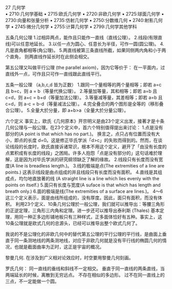 27 几何学  
▪ 2710:几何学基础    ▪ 2715:欧氏几何学    ▪ 2720:非欧几何学
▪ 2725:球面几何学    ▪ 2730:向量和张量分析  ▪ 2735:仿射几何学
▪ 2750:分数维几何    ▪ 2740:射影几何学    ▪ 2745:微分几何学
▪ 2755:计算几何学    ▪ 2799:几何学其他学科  





五条几何公理
1.过相异两点，能作且只能作一直线（直线公理）。
2.线段(有限直线)可以任意地延长。
3.以任一点为圆心、任意长为半径，可作一圆(圆公理)。
4.凡是直角都相等(角公理)。
5.两直线被第三条直线所截，如果同侧两内角和小于两个直角， 则两直线作延长时在此侧会相交。

第五公理又叫做平行公理 (the parallel axiom)，因为它等价于：
在一平面内，过直线外一点，可作且只可作一直线跟此直线平行。


五条一般公理
（a,b,c,d 皆为正数）
1.跟同一个量相等的两个量相等；即若 a=c 且 b=c，则 a = b（等量代换公理）。
2.等量加等量，其和相等；即若 a=b 且 c=d，则 a+c = b+d（等量加法公理）。
3.等量减等量，其差相等；即若 a=b 且 c=d，则 a-c = b-d（等量减法公理）。
4.完全叠合的两个图形是全等的（移形叠合公理）。
5.全量大於分量，即 a+b>a（全量大於分量公理）。

六个定义
事实上，欧氏《几何原本》开宗明义是由23个定义出发，接著才是十条几何公理与一般公理。在23个定义中，首六个特别值得提出来讨论：
1.点是没有部分的(A point is that which has no part.)。
换言之，点只占有位置而没有大小，即点的长度 d=0。这是修正毕氏学派「d>c」的失败而得到的。然而，在谈论线段的长度时，欧氏直接诉诸常识，根本不用这个定义，避开了「由没有长度的点累积成有长度的线段」之困局。许多人抱怨「点是没有部分的」这句话难於理解，这是因为对毕氏学派的研究纲领缺乏了解的缘故。
2.线段只有长度而没有宽度(A line is breadless length.)。
3.线的极端是点(The extremities of a line are points.)
这表示线段是由点组成的并且线段只有长度而没有面积。
4.直线是其组成点，均匀地直放著的线 (A straight line is a line which lies evenly with the points on itself.)
5.面只有长度与宽度(A suface is that which has length and breath only.)
6.面的极端是线(The extremities of a surface are lines.)。
4～6这三个定义表示，面是由线所组成的，没有厚度。因此，面只有面积，而没有体积。
利用23个定义、10条几何公理於一般公理，我们就可以推导出：等腰三角形的正逆定理，三角形三内角和定理。进一步还可以推导出泰利斯 (Thales) 基本定理，用同一种正多边形铺地板只有三种样式，正多面体恰好有五种。事实上，这10条公理就是欧式几何的总源头，已经可以推导出整个欧式几何了。


我说的不是公理化的非欧几何中的替代第五公理的平行公理的平行线，是曲面上垂直于同一条测地线的两条测地线，对应于非欧几何就是没有平行线的椭圆几何的情况，也就是截面曲率为正时，这正是宇宙的概况。







黎曼几何.
在涉及到广义相对论效应时，时空要用黎曼几何刻画。







罗氏几何：
同一直线的垂线和斜线不一定相交。
垂直于同一直线的两条直线，当两端延长的时候，离散到无穷远点。
不存在相似的多边形。
过不在同一直线上的三点，不一定能做一个圆。